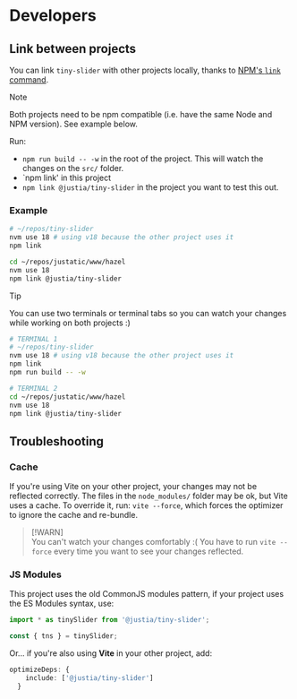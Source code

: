 # Developers

## Link between projects

You can link `tiny-slider` with other projects locally, thanks to [NPM's `link` command](https://docs.npmjs.com/cli/v11/commands/npm-link).

> [!NOTE]  
> Both projects need to be npm compatible (i.e. have the same Node and NPM version).
> See example below.

Run:
- `npm run build -- -w` in the root of the project. This will watch the changes on the `src/` folder.
- `npm link' in this project
- `npm link @justia/tiny-slider` in the project you want to test this out.

### Example

```bash
# ~/repos/tiny-slider
nvm use 18 # using v18 because the other project uses it
npm link

cd ~/repos/justatic/www/hazel
nvm use 18 
npm link @justia/tiny-slider
```


> [!TIP]  
> You can use two terminals or terminal tabs so you can watch your changes while working on both projects :)
 
```bash
# TERMINAL 1
# ~/repos/tiny-slider
nvm use 18 # using v18 because the other project uses it
npm link
npm run build -- -w
```

```bash
# TERMINAL 2
cd ~/repos/justatic/www/hazel
nvm use 18 
npm link @justia/tiny-slider
```

## Troubleshooting

### Cache

If you're using Vite on your other project, your changes may not be reflected correctly.
The files in the `node_modules/` folder may be ok, but Vite uses a cache. To override it, run:
`vite --force`, which forces the optimizer to ignore the cache and re-bundle.

> [!WARN]  
> You can't watch your changes comfortably :( You have to run `vite --force` every time you want to see your changes reflected. 

### JS Modules

This project uses the old CommonJS modules pattern, if your project uses the ES Modules syntax, use:

```ts
import * as tinySlider from '@justia/tiny-slider';

const { tns } = tinySlider;
```

Or... if you're also using **Vite** in your other project, add:

```ts
optimizeDeps: {
    include: ['@justia/tiny-slider']
  }
```
